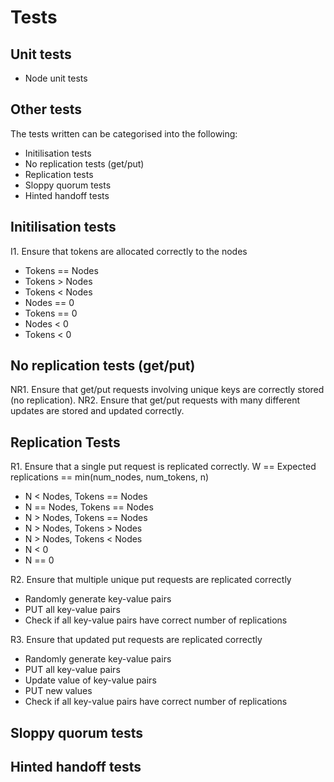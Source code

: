 # Tests
## Unit tests
- Node unit tests

## Other tests
The tests written can be categorised into the following:
- Initilisation tests
- No replication tests (get/put)
- Replication tests
- Sloppy quorum tests
- Hinted handoff tests

## Initilisation tests
I1. Ensure that tokens are allocated correctly to the nodes
- Tokens == Nodes
- Tokens > Nodes
- Tokens < Nodes
- Nodes == 0
- Tokens == 0
- Nodes < 0
- Tokens < 0

## No replication tests (get/put)
NR1. Ensure that get/put requests involving unique keys are correctly stored (no replication).
NR2. Ensure that get/put requests with many different updates are stored and updated correctly.

## Replication Tests
R1. Ensure that a single put request is replicated correctly. W == Expected replications == min(num_nodes, num_tokens, n)
- N < Nodes, Tokens == Nodes
- N == Nodes, Tokens == Nodes
- N > Nodes, Tokens == Nodes
- N > Nodes, Tokens > Nodes
- N > Nodes, Tokens < Nodes
- N < 0
- N == 0 

R2. Ensure that multiple unique put requests are replicated correctly
- Randomly generate key-value pairs
- PUT all key-value pairs
- Check if all key-value pairs have correct number of replications

R3. Ensure that updated put requests are replicated correctly
- Randomly generate key-value pairs
- PUT all key-value pairs
- Update value of key-value pairs
- PUT new values
- Check if all key-value pairs have correct number of replications

## Sloppy quorum tests
## Hinted handoff tests